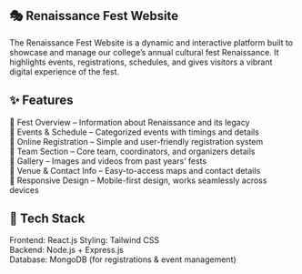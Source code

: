 ## 🎭 Renaissance Fest Website
The Renaissance Fest Website is a dynamic and interactive platform built to showcase and manage our college’s annual cultural fest Renaissance. It highlights events, registrations, schedules, and gives visitors a vibrant digital experience of the fest.

## ✨ Features
🎉 Fest Overview – Information about Renaissance and its legacy  
📅 Events & Schedule – Categorized events with timings and details  
📝 Online Registration – Simple and user-friendly registration system  
👥 Team Section – Core team, coordinators, and organizers details  
📸 Gallery – Images and videos from past years’ fests  
📍 Venue & Contact Info – Easy-to-access maps and contact details  
📱 Responsive Design – Mobile-first design, works seamlessly across devices  

## 🚀 Tech Stack
Frontend: React.js 
Styling: Tailwind CSS  
Backend: Node.js + Express.js  
Database: MongoDB (for registrations & event management)  

